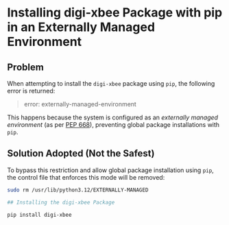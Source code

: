 # Installing digi-xbee Package with pip in an Externally Managed Environment

## Problem

When attempting to install the `digi-xbee` package using `pip`, the following error is returned:

> error: externally-managed-environment

This happens because the system is configured as an *externally managed environment* (as per [PEP 668](https://peps.python.org/pep-0668/)), preventing global package installations with `pip`.

## Solution Adopted (Not the Safest)

To bypass this restriction and allow global package installation using `pip`, the control file that enforces this mode will be removed:

```bash
sudo rm /usr/lib/python3.12/EXTERNALLY-MANAGED

## Installing the digi-xbee Package

pip install digi-xbee

